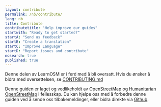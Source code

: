 ```yaml
---
layout: contribute
permalink: /nb/contribute/
lang: nb
title: Contribute
contributetitle: "Help improve our guides"
startwith: "Ready to get started?"
startA: "Send us feedback"
startB: "Create a translation"
startC: "Improve Language"
startD: "Report issues and contribute"
nosearch: true
published: true
---
```




Denne delen av LearnOSM er i ferd med å bli oversatt. Hvis du ønsker å bidra med oversettelsen, se [CONTRIBUTING.md](https://github.com/hotosm/learnosm/blob/gh-pages/CONTRIBUTING.md)

Denne guiden er laget og vedlikeholdt av [OpenStreetMap](http://www.openstreetmap.org/) og [Humanitarian OpenStreetMap](http://hotosm.org/) i fellesskap. Du kan hjelpe oss med å forbedre denne guiden ved å sende oss tilbakemeldinger, eller bidra direkte via [Github](http://github.com/hotosm/learnosm).
